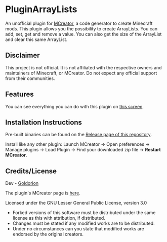 # PluginArrayLists
An unofficial plugin for [MCreator](https://mcreator.net/), a code generator to create Minecraft mods. This plugin allows you the possibility to create ArrayLists. You can add, set, get and remove a value. You can also get the size of the ArrayList and clear this same ArrayList.

## Disclaimer
This project is not official. It is not affiliated with the respective owners and maintainers of Minecraft, or MCreator. Do not expect any official support from their communities.

## Features
You can see everything you can do with this plugin on [this screen](https://i.imgur.com/68YOSIv.png).

## Installation Instructions
Pre-built binaries can be found on the [Release page of this repository](https://github.com/ClothCreators/PluginArrayLists/releases).

Install like any other plugin: Launch MCreator -> Open preferences -> Manage plugins -> Load Plugin -> Find your downloaded zip file -> **Restart MCreator**.

## Credits/License

Dev - [Goldorion](https://github.com/Goldorion)

The plugin's MCreator page is [here](https://mcreator.net/plugin/65659/arraylists).

Licensed under the GNU Lesser General Public License, version 3.0  
- Forked versions of this software must be distributed under the same license as this with attribution, if distributed.
- Changes must be stated if any modified works are to be distributed.
- Under no circumstances can you state that modified works are endorsed by the original creators.
